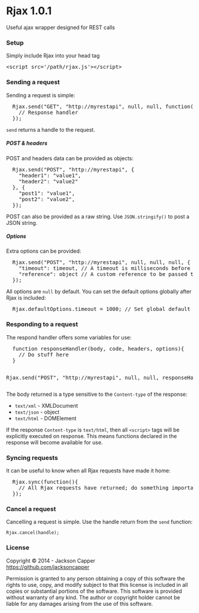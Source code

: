 <h1>Rjax 1.0.1</h1>

<p>Useful ajax wrapper designed for REST calls</p>

<h3>Setup</h3>
<p>Simply include Rjax into your head tag</p>
<pre>&lt;script src='/path/rjax.js'&gt;&lt;/script&gt;</pre>

<h3>Sending a request</h3>
<p>Sending a request is simple:</p>
<pre>
  Rjax.send("GET", "http://myrestapi", null, null, function(response){
    // Response handler
  });
</pre>
<p><code>send</code> returns a handle to the request.</p>

<h5>POST &amp; headers</h5>
<p>POST and headers data can be provided as objects:</p>
<pre>
  Rjax.send("POST", "http://myrestapi", {
    "header1": "value1",
    "header2": "value2"
  }, {
    "post1": "value1",
    "post2": "value2",
  });
</pre>
<p>POST can also be provided as a raw string. Use <code>JSON.stringify()</code> to post a JSON string.</p>

<h5>Options</h5>
<p>Extra options can be provided:</p>
<pre>
  Rjax.send("POST", "http://myrestapi", null, null, null, {
    "timeout": timeout, // A timeout is milliseconds before the request is cancelled
    "reference": object // A custom reference to be passed to the response handler
  });
</pre>
<p>All options are <code>null</code> by default. You can set the default options globally after Rjax is included:</p>
<pre>
  Rjax.defaultOptions.timeout = 1000; // Set global default timeout to 1 second
</pre>

<h3>Responding to a request</h3>
The respond handler offers some variables for use:
<pre>
  function responseHandler(body, code, headers, options){
    // Do stuff here
  }
  
  Rjax.send("POST", "http://myrestapi", null, null, responseHandler);
</pre>
<p>The body returned is a type sensitive to the <code>Content-type</code> of the response:</p>
<ul>
  <li><code>text/xml</code> - XMLDocument</li>
  <li><code>text/json</code> - object</li>
  <li><code>text/html</code> - DOMElement</li>
</ul>
<p>If the response <code>Content-type</code> is <code>text/html</code>, then all <code>&lt;script&gt;</code> tags will be explicitly executed on response. This means functions declared in the response will become available for use.

<h3>Syncing requests</h3>
<p>It can be useful to know when all Rjax requests have made it home:</p>
<pre>
  Rjax.sync(function(){
    // All Rjax requests have returned; do something important
  });
</pre>

<h3>Cancel a request</h3>
<p>Cancelling a request is simple. Use the handle return from the <code>send</code> function:</p>
<code>Rjax.cancel(handle);</code>

<h3>License</h3>
<p>Copyright © 2014 - Jackson Capper<br/><a href='https://github.com/jacksoncapper' target='_blank'>https://github.com/jacksoncapper</a></p>
<p>Permission is granted to any person obtaining a copy of this software the rights to use, copy, and modify subject to that this license is included in all copies or substantial portions of the software. This software is provided without warranty of any kind. The author or copyright holder cannot be liable for any damages arising from the use of this software.</p>

